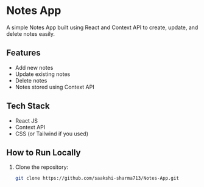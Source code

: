 # Notes App

A simple Notes App built using React and Context API to create, update, and delete notes easily.

## Features
- Add new notes
- Update existing notes
- Delete notes
- Notes stored using Context API

## Tech Stack
- React JS
- Context API
- CSS (or Tailwind if you used)



## How to Run Locally
1. Clone the repository:
   ```bash
   git clone https://github.com/saakshi-sharma713/Notes-App.git
